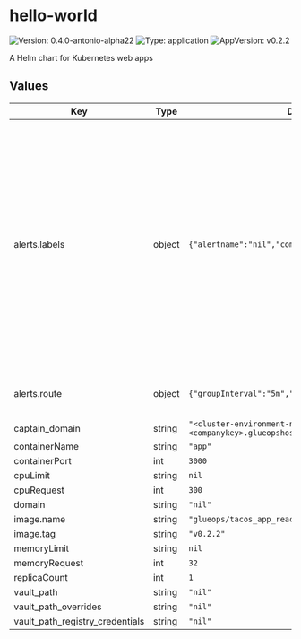 # hello-world

![Version: 0.4.0-antonio-alpha22](https://img.shields.io/badge/Version-0.4.0--antonio--alpha22-informational?style=flat-square) ![Type: application](https://img.shields.io/badge/Type-application-informational?style=flat-square) ![AppVersion: v0.2.2](https://img.shields.io/badge/AppVersion-v0.2.2-informational?style=flat-square)

A Helm chart for Kubernetes web apps

## Values

| Key | Type | Default | Description |
|-----|------|---------|-------------|
| alerts.labels | object | `{"alertname":"nil","component":"nil","team":"nil"}` | These labels are additional filters you can use to keep these notifications for one particular team, component, or alert. Note: you must set the same filters (with the exception of alertname) on the alert definition itself. The alert definition is also refered to as the prometheusrule. |
| alerts.route | object | `{"groupInterval":"5m","repeatInterval":"5m"}` | Amount of time to fire an alert again after the first one is sent. |
| captain_domain | string | `"<cluster-environment-name>.<companykey>.glueopshosted.com"` |  |
| containerName | string | `"app"` |  |
| containerPort | int | `3000` |  |
| cpuLimit | string | `nil` |  |
| cpuRequest | int | `300` |  |
| domain | string | `"nil"` |  |
| image.name | string | `"glueops/tacos_app_react_js"` |  |
| image.tag | string | `"v0.2.2"` |  |
| memoryLimit | string | `nil` |  |
| memoryRequest | int | `32` |  |
| replicaCount | int | `1` |  |
| vault_path | string | `"nil"` |  |
| vault_path_overrides | string | `"nil"` |  |
| vault_path_registry_credentials | string | `"nil"` |  |
